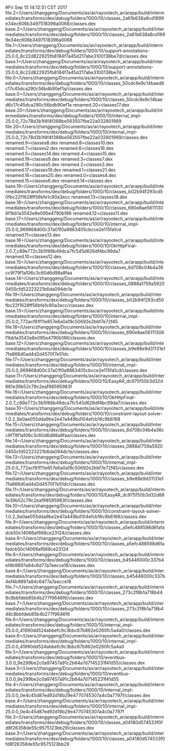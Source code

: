 #Fri Sep 15 14:12:51 CST 2017
file.2=/Users/zhanggeng/Documents/as/ar/rayootech_ar/arapp/build/intermediates/transforms/dex/debug/folders/1000/10/classes_2a61b638a8cd1899e34ec606b3497518396a0068/classes.dex
base.2=/Users/zhanggeng/Documents/as/ar/rayootech_ar/arapp/build/intermediates/transforms/dex/debug/folders/1000/10/classes_2a61b638a8cd1899e34ec606b3497518396a0068
file.1=/Users/zhanggeng/Documents/as/ar/rayootech_ar/arapp/build/intermediates/transforms/dex/debug/folders/1000/10/support-annotations-25.0.0_8c22d822925fb8184f7a45d217abe3100138be7d/classes.dex
base.1=/Users/zhanggeng/Documents/as/ar/rayootech_ar/arapp/build/intermediates/transforms/dex/debug/folders/1000/10/support-annotations-25.0.0_8c22d822925fb8184f7a45d217abe3100138be7d
file.0=/Users/zhanggeng/Documents/as/ar/rayootech_ar/arapp/build/intermediates/transforms/dex/debug/folders/1000/10/classes_50cdc6e9c14baed6c17c45dca290c56bdb90ef1a/classes.dex
base.0=/Users/zhanggeng/Documents/as/ar/rayootech_ar/arapp/build/intermediates/transforms/dex/debug/folders/1000/10/classes_50cdc6e9c14baed6c17c45dca290c56bdb90ef1a
renamed.20=classes17.dex
base.20=/Users/zhanggeng/Documents/as/ar/rayootech_ar/arapp/build/intermediates/transforms/dex/debug/folders/1000/10/internal_impl-25.0.0_72c78d3b1f4f4f388be563507fbe22a032801989
file.20=/Users/zhanggeng/Documents/as/ar/rayootech_ar/arapp/build/intermediates/transforms/dex/debug/folders/1000/10/internal_impl-25.0.0_72c78d3b1f4f4f388be563507fbe22a032801989/classes.dex
renamed.9=classes8.dex
renamed.8=classes10.dex
renamed.7=classes2.dex
renamed.6=classes16.dex
renamed.5=classes14.dex
renamed.4=classes15.dex
renamed.19=classes9.dex
renamed.3=classes7.dex
renamed.18=classes5.dex
renamed.2=classes3.dex
renamed.17=classes19.dex
renamed.1=classes21.dex
renamed.16=classes20.dex
renamed.0=classes4.dex
renamed.15=classes6.dex
renamed.14=classes.dex
base.19=/Users/zhanggeng/Documents/as/ar/rayootech_ar/arapp/build/intermediates/transforms/dex/debug/folders/1000/10/classes_b02b94f293cd50fbc22f1628ff56bfe1c90a3ecc
renamed.13=classes18.dex
base.18=/Users/zhanggeng/Documents/as/ar/rayootech_ar/arapp/build/intermediates/transforms/dex/debug/folders/1000/10/classes_690e8ae56111306f1bb1a3542e8e095e4790b186
renamed.12=classes11.dex
base.17=/Users/zhanggeng/Documents/as/ar/rayootech_ar/arapp/build/intermediates/transforms/dex/debug/folders/1000/10/internal_impl-25.0.0_969868d00c37a01f0a9863405cbcce2e115fa1cd
renamed.11=classes13.dex
base.16=/Users/zhanggeng/Documents/as/ar/rayootech_ar/arapp/build/intermediates/transforms/dex/debug/folders/1000/10/OkHttpFinal-2.0.7_c89e772c3b5f66b49dca7fc545d626df4bc99da7
renamed.10=classes12.dex
base.15=/Users/zhanggeng/Documents/as/ar/rayootech_ar/arapp/build/intermediates/transforms/dex/debug/folders/1000/10/classes_6d708c04b4a36cc9f79f1a106c3c60d6d98a8faa
base.14=/Users/zhanggeng/Documents/as/ar/rayootech_ar/arapp/build/intermediates/transforms/dex/debug/folders/1000/10/classes_0888a1759a59200455cfd52223221b6da094dc1e
file.19=/Users/zhanggeng/Documents/as/ar/rayootech_ar/arapp/build/intermediates/transforms/dex/debug/folders/1000/10/classes_b02b94f293cd50fbc22f1628ff56bfe1c90a3ecc/classes.dex
base.13=/Users/zhanggeng/Documents/as/ar/rayootech_ar/arapp/build/intermediates/transforms/dex/debug/folders/1000/10/internal_impl-25.0.0_772acf81f11e857e6a0a19c50692e2bbf7e72f45
file.18=/Users/zhanggeng/Documents/as/ar/rayootech_ar/arapp/build/intermediates/transforms/dex/debug/folders/1000/10/classes_690e8ae56111306f1bb1a3542e8e095e4790b186/classes.dex
base.12=/Users/zhanggeng/Documents/as/ar/rayootech_ar/arapp/build/intermediates/transforms/dex/debug/folders/1000/10/classes_b9e88e9d31131e17fa866d0ad4d2d4570f7e51dc
file.17=/Users/zhanggeng/Documents/as/ar/rayootech_ar/arapp/build/intermediates/transforms/dex/debug/folders/1000/10/internal_impl-25.0.0_969868d00c37a01f0a9863405cbcce2e115fa1cd/classes.dex
base.11=/Users/zhanggeng/Documents/as/ar/rayootech_ar/arapp/build/intermediates/transforms/dex/debug/folders/1000/10/EasyAR_dc975f50b3d32d881e39b52c79c2eaf98595983f
file.16=/Users/zhanggeng/Documents/as/ar/rayootech_ar/arapp/build/intermediates/transforms/dex/debug/folders/1000/10/OkHttpFinal-2.0.7_c89e772c3b5f66b49dca7fc545d626df4bc99da7/classes.dex
base.10=/Users/zhanggeng/Documents/as/ar/rayootech_ar/arapp/build/intermediates/transforms/dex/debug/folders/1000/10/constraint-layout-solver-1.0.2_9a0ae055dda9be2e47a449bd104efcb16c9b6168
file.15=/Users/zhanggeng/Documents/as/ar/rayootech_ar/arapp/build/intermediates/transforms/dex/debug/folders/1000/10/classes_6d708c04b4a36cc9f79f1a106c3c60d6d98a8faa/classes.dex
file.14=/Users/zhanggeng/Documents/as/ar/rayootech_ar/arapp/build/intermediates/transforms/dex/debug/folders/1000/10/classes_0888a1759a59200455cfd52223221b6da094dc1e/classes.dex
file.13=/Users/zhanggeng/Documents/as/ar/rayootech_ar/arapp/build/intermediates/transforms/dex/debug/folders/1000/10/internal_impl-25.0.0_772acf81f11e857e6a0a19c50692e2bbf7e72f45/classes.dex
file.12=/Users/zhanggeng/Documents/as/ar/rayootech_ar/arapp/build/intermediates/transforms/dex/debug/folders/1000/10/classes_b9e88e9d31131e17fa866d0ad4d2d4570f7e51dc/classes.dex
file.11=/Users/zhanggeng/Documents/as/ar/rayootech_ar/arapp/build/intermediates/transforms/dex/debug/folders/1000/10/EasyAR_dc975f50b3d32d881e39b52c79c2eaf98595983f/classes.dex
file.10=/Users/zhanggeng/Documents/as/ar/rayootech_ar/arapp/build/intermediates/transforms/dex/debug/folders/1000/10/constraint-layout-solver-1.0.2_9a0ae055dda9be2e47a449bd104efcb16c9b6168/classes.dex
file.9=/Users/zhanggeng/Documents/as/ar/rayootech_ar/arapp/build/intermediates/transforms/dex/debug/folders/1000/10/classes_a5efc488598d6fafadcb50c14066af668ce23124/classes.dex
base.9=/Users/zhanggeng/Documents/as/ar/rayootech_ar/arapp/build/intermediates/transforms/dex/debug/folders/1000/10/classes_a5efc488598d6fafadcb50c14066af668ce23124
file.8=/Users/zhanggeng/Documents/as/ar/rayootech_ar/arapp/build/intermediates/transforms/dex/debug/folders/1000/10/classes_b45446000c337b4ef4b9897a84c6d77a7eecce18/classes.dex
base.8=/Users/zhanggeng/Documents/as/ar/rayootech_ar/arapp/build/intermediates/transforms/dex/debug/folders/1000/10/classes_b45446000c337b4ef4b9897a84c6d77a7eecce18
file.7=/Users/zhanggeng/Documents/as/ar/rayootech_ar/arapp/build/intermediates/transforms/dex/debug/folders/1000/10/classes_273c2f8b1a718b448c8bbfdeb85b4b277f9646f6/classes.dex
base.7=/Users/zhanggeng/Documents/as/ar/rayootech_ar/arapp/build/intermediates/transforms/dex/debug/folders/1000/10/classes_273c2f8b1a718b448c8bbfdeb85b4b277f9646f6
file.6=/Users/zhanggeng/Documents/as/ar/rayootech_ar/arapp/build/intermediates/transforms/dex/debug/folders/1000/10/internal_impl-25.0.0_41990dd524abbefc9c3bbc67b862e0260fc5a4a0/classes.dex
base.6=/Users/zhanggeng/Documents/as/ar/rayootech_ar/arapp/build/intermediates/transforms/dex/debug/folders/1000/10/internal_impl-25.0.0_41990dd524abbefc9c3bbc67b862e0260fc5a4a0
file.5=/Users/zhanggeng/Documents/as/ar/rayootech_ar/arapp/build/intermediates/transforms/dex/debug/folders/1000/10/eventbus-3.0.0_9e299be2c0a97457a91c2b64a7d7145231f41d55/classes.dex
base.5=/Users/zhanggeng/Documents/as/ar/rayootech_ar/arapp/build/intermediates/transforms/dex/debug/folders/1000/10/eventbus-3.0.0_9e299be2c0a97457a91c2b64a7d7145231f41d55
file.4=/Users/zhanggeng/Documents/as/ar/rayootech_ar/arapp/build/intermediates/transforms/dex/debug/folders/1000/10/internal_impl-25.0.0_0e4c45d87ed92d18b29e4770745307a4c0a7797f/classes.dex
base.4=/Users/zhanggeng/Documents/as/ar/rayootech_ar/arapp/build/intermediates/transforms/dex/debug/folders/1000/10/internal_impl-25.0.0_0e4c45d87ed92d18b29e4770745307a4c0a7797f
file.3=/Users/zhanggeng/Documents/as/ar/rayootech_ar/arapp/build/intermediates/transforms/dex/debug/folders/1000/10/classes_a04180d574533f0fd8f26358de55c9575123bb29/classes.dex
base.3=/Users/zhanggeng/Documents/as/ar/rayootech_ar/arapp/build/intermediates/transforms/dex/debug/folders/1000/10/classes_a04180d574533f0fd8f26358de55c9575123bb29
